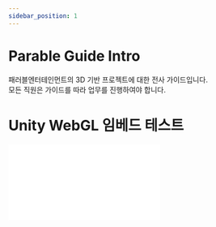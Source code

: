 ```yaml
---
sidebar_position: 1
---
```


# Parable Guide Intro

패러블엔터테인먼트의 3D 기반 프로젝트에 대한 전사 가이드입니다. <br/>
모든 직원은 가이드를 따라 업무를 진행하여야 합니다.


# Unity WebGL 임베드 테스트

<iframe
  src="/unity/index.html"
  style={{
    width: '100%',
    height: '200px',
    border: 'none',
    overflow: 'hidden'
  }}
  scrolling="no"
  frameBorder="0"
/>
